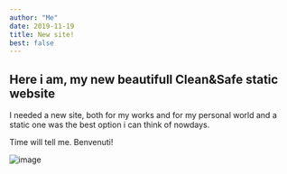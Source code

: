 ```yaml
---
author: "Me"
date: 2019-11-19
title: New site!
best: false
---
```


## Here i am, my new beautifull Clean&Safe static website

I needed a new site, both for my works and for my personal world and a static one was the best option i can think of nowdays. 

Time will tell me. Benvenuti!

![image](/img/relaxing_x4_by_1eni1-dblwkfi.gif)

